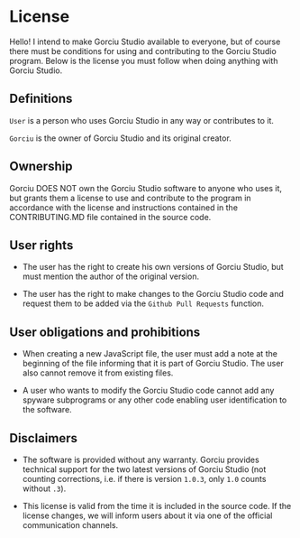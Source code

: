 # License

Hello! I intend to make Gorciu Studio available to everyone, but of course there must be conditions for using and contributing to the Gorciu Studio program. Below is the license you must follow when doing anything with Gorciu Studio.

## Definitions

`User` is a person who uses Gorciu Studio in any way or contributes to it.

`Gorciu` is the owner of Gorciu Studio and its original creator.

## Ownership

Gorciu DOES NOT own the Gorciu Studio software to anyone who uses it, but grants them a license to use and contribute to the program in accordance with the license and instructions contained in the CONTRIBUTING.MD file contained in the source code.

## User rights

- The user has the right to create his own versions of Gorciu Studio, but must mention the author of the original version.

- The user has the right to make changes to the Gorciu Studio code and request them to be added via the `Github Pull Requests` function.

## User obligations and prohibitions

- When creating a new JavaScript file, the user must add a note at the beginning of the file informing that it is part of Gorciu Studio. The user also cannot remove it from existing files.

- A user who wants to modify the Gorciu Studio code cannot add any spyware subprograms or any other code enabling user identification to the software.

## Disclaimers

- The software is provided without any warranty. Gorciu provides technical support for the two latest versions of Gorciu Studio (not counting corrections, i.e. if there is version `1.0.3`, only `1.0` counts without `.3`).

- This license is valid from the time it is included in the source code. If the license changes, we will inform users about it via one of the official communication channels.